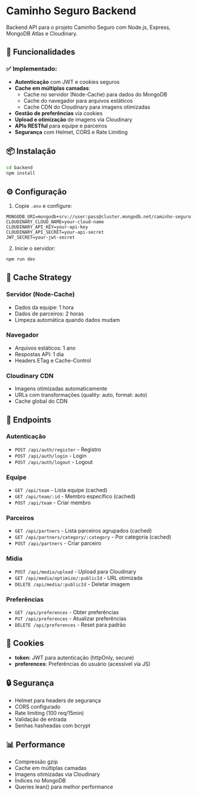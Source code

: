 # Caminho Seguro Backend

Backend API para o projeto Caminho Seguro com Node.js, Express, MongoDB Atlas e Cloudinary.

## 🚀 Funcionalidades

### ✅ **Implementado:**
- **Autenticação** com JWT e cookies seguros
- **Cache em múltiplas camadas**:
  - Cache no servidor (Node-Cache) para dados do MongoDB
  - Cache do navegador para arquivos estáticos
  - Cache CDN do Cloudinary para imagens otimizadas
- **Gestão de preferências** via cookies
- **Upload e otimização** de imagens via Cloudinary
- **APIs RESTful** para equipe e parceiros
- **Segurança** com Helmet, CORS e Rate Limiting

## 📦 Instalação

```bash
cd backend
npm install
```

## ⚙️ Configuração

1. Copie `.env` e configure:
```env
MONGODB_URI=mongodb+srv://user:pass@cluster.mongodb.net/caminho-seguro
CLOUDINARY_CLOUD_NAME=your-cloud-name
CLOUDINARY_API_KEY=your-api-key
CLOUDINARY_API_SECRET=your-api-secret
JWT_SECRET=your-jwt-secret
```

2. Inicie o servidor:
```bash
npm run dev
```

## 🔄 Cache Strategy

### **Servidor (Node-Cache)**
- Dados da equipe: 1 hora
- Dados de parceiros: 2 horas
- Limpeza automática quando dados mudam

### **Navegador**
- Arquivos estáticos: 1 ano
- Respostas API: 1 dia
- Headers ETag e Cache-Control

### **Cloudinary CDN**
- Imagens otimizadas automaticamente
- URLs com transformações (quality: auto, format: auto)
- Cache global do CDN

## 📡 Endpoints

### **Autenticação**
- `POST /api/auth/register` - Registro
- `POST /api/auth/login` - Login
- `POST /api/auth/logout` - Logout

### **Equipe**
- `GET /api/team` - Lista equipe (cached)
- `GET /api/team/:id` - Membro específico (cached)
- `POST /api/team` - Criar membro

### **Parceiros**
- `GET /api/partners` - Lista parceiros agrupados (cached)
- `GET /api/partners/category/:category` - Por categoria (cached)
- `POST /api/partners` - Criar parceiro

### **Mídia**
- `POST /api/media/upload` - Upload para Cloudinary
- `GET /api/media/optimize/:publicId` - URL otimizada
- `DELETE /api/media/:publicId` - Deletar imagem

### **Preferências**
- `GET /api/preferences` - Obter preferências
- `PUT /api/preferences` - Atualizar preferências
- `DELETE /api/preferences` - Reset para padrão

## 🍪 Cookies

- **token**: JWT para autenticação (httpOnly, secure)
- **preferences**: Preferências do usuário (acessível via JS)

## 🔒 Segurança

- Helmet para headers de segurança
- CORS configurado
- Rate limiting (100 req/15min)
- Validação de entrada
- Senhas hasheadas com bcrypt

## 📊 Performance

- Compressão gzip
- Cache em múltiplas camadas
- Imagens otimizadas via Cloudinary
- Índices no MongoDB
- Queries lean() para melhor performance